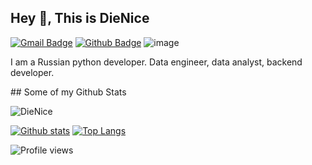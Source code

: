 ## Hey 👋, This is DieNice
[![Gmail Badge](https://img.shields.io/badge/-DailyPlanning@bk.ru-c14438?style=flat&logo=Gmail&logoColor=white&link=mailto:DailyPlanning@bk.ru)](mailto:DailyPlanning@bk.ru) [![Github Badge](https://img.shields.io/badge/-DieNice-grey?style=flat&logo=github&logoColor=white&link=https://github.com/DieNice/)](https://www.github.com/DieNice/) 
![image](https://user-images.githubusercontent.com/25473820/157059326-31fda4f7-1345-431a-8bbb-b424c1bacce2.png)

<p align='left'>I am a Russian python developer. Data engineer, data analyst, backend developer.</p>
## Some of my Github Stats
<p align=left> <img src=https://komarev.com/ghpvc/?username=DieNice alt=DieNice /> </p>

[![Github stats](https://github-readme-stats.vercel.app/api?username=DieNice&show_icons=true&include_all_commits=true)](https://github.com/DieNice/github-readme-stats)
[![Top Langs](https://github-readme-stats.vercel.app/api/top-langs/?username=DieNice&layout=compact)](https://github.com/DieNice/github-readme-stats)


![Profile views](https://gpvc.arturio.dev/DieNice)

<!--
**DieNice/dienice** is a ✨ _special_ ✨ repository because its `README.md` (this file) appears on your GitHub profile.

Here are some ideas to get you started:



